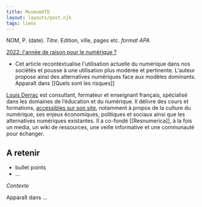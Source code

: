 ```yaml
---
title: MuseumXTD
layout: layouts/post.njk
tags: liens
---
```

NOM, P. (date). *Titre*. Edition, ville, pages etc. 
*format APA*

[2022: l'année de raison pour le numérique ?](https://louisderrac.com/2022/01/13/2022-lannee-de-raison-pour-le-numerique/)
- Cet article recontextualise l'utilisation actuelle du numérique dans nos sociétés et pousse à une utilisation plus modérée et pertinente. L'auteur propose ainsi des alternatives numériques face aux modèles dominants.  
  Apparaît dans [[Quels sont les risques]]


[Louis Derrac](https://louisderrac.com/) est consultant, formateur et enseignant français, spécialisé dans les domaines de l’éducation et du numérique.
Il délivre des cours et formations, [accessibles sur son site](https://louisderrac.com/cours-et-formations/), notamment à propos de la culture du numérique, ses enjeux économiques, politiques et sociaux ainsi que les alternatives numériques existantes. 
Il a co-fondé [[Resnumerica]], à la fois un media, un wiki de ressources, une veille informative et une communauté pour échanger. 

## A retenir
- bullet points
- ...

*Contexte*


Apparaît dans ...